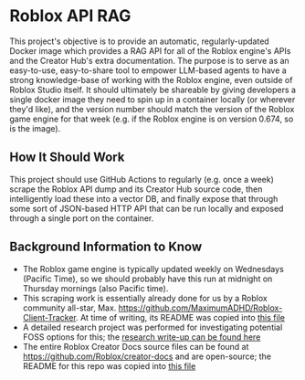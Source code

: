 # Roblox API RAG

This project's objective is to provide an automatic, regularly-updated Docker image which provides a RAG API for all of the Roblox engine's APIs and the Creator Hub's extra documentation. The purpose is to serve as an easy-to-use, easy-to-share tool to empower LLM-based agents to have a strong knowledge-base of working with the Roblox engine, even outside of Roblox Studio itself. It should ultimately be shareable by giving developers a single docker image they need to spin up in a container locally (or wherever they'd like), and the version number should match the version of the Roblox game engine for that week (e.g. if the Roblox engine is on version 0.674, so is the image).

## How It Should Work

This project should use GitHub Actions to regularly (e.g. once a week) scrape the Roblox API dump and its Creator Hub source code, then intelligently load these into a vector DB, and finally expose that through some sort of JSON-based HTTP API that can be run locally and exposed through a single port on the container.

## Background Information to Know

- The Roblox game engine is typically updated weekly on Wednesdays (Pacific Time), so we should probably have this run at midnight on Thursday mornings (also Pacific time).
- This scraping work is essentially already done for us by a Roblox community all-star, Max. https://github.com/MaximumADHD/Roblox-Client-Tracker. At time of writing, its README was copied into [this file](./background/Roblox-Client-Tracker_README.md)
- A detailed research project was performed for investigating potential FOSS options for this; the [research write-up can be found here](./background/open-source-dependencies-research.md)
- The entire Roblox Creator Docs source files can be found at https://github.com/Roblox/creator-docs and are open-source; the README for this repo was copied into [this file](./background/creator-docs_README.md)

